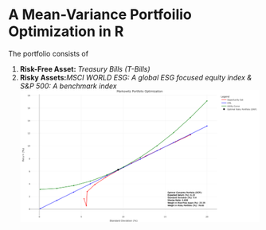 # A Mean-Variance Portfoilio Optimization in R 
The portfolio consists of 
1. **Risk-Free Asset:** _Treasury Bills (T-Bills)_
2. **Risky Assets:**_MSCI WORLD ESG: A global ESG focused equity index & S&P 500: A benchmark index_
![test](OCP.png)
